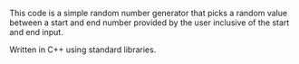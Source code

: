 This code is a simple random number generator that picks a random value between a start and end number provided by the user inclusive of the start and end input.

Written in C++ using standard libraries.

